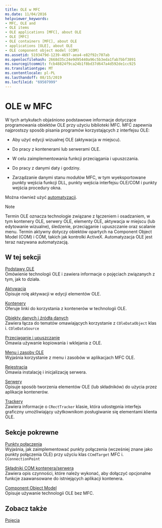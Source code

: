 ```yaml
---
title: OLE w MFC
ms.date: 11/04/2016
helpviewer_keywords:
- MFC, OLE and
- OLE items
- OLE applications [MFC], about OLE
- OLE [MFC]
- OLE containers [MFC], about OLE
- applications [OLE], about OLE
- OLE component object model (COM)
ms.assetid: 5193479d-1239-4697-aea4-e82f92c707ab
ms.openlocfilehash: 2668d35c24e9d95440a96c5b3eda1fab7bbf3891
ms.sourcegitcommit: fcb48824f9ca24b1f8bd37d647a4d592de1cc925
ms.translationtype: MT
ms.contentlocale: pl-PL
ms.lasthandoff: 08/15/2019
ms.locfileid: "69507999"
---
```

# <a name="ole-in-mfc"></a>OLE w MFC

W tych artykułach objaśniono podstawowe informacje dotyczące programowania obiektów OLE przy użyciu biblioteki MFC. MFC zapewnia najprostszy sposób pisania programów korzystających z interfejsu OLE:

- Aby użyć edycji wizualnej OLE (aktywacja w miejscu).

- Do pracy z kontenerami lub serwerami OLE.

- W celu zaimplementowania funkcji przeciągania i upuszczania.

- Do pracy z danymi daty i godziny.

- Zarządzanie danymi stanu modułów MFC, w tym wyeksportowane punkty wejścia funkcji DLL, punkty wejścia interfejsu OLE/COM i punkty wejścia procedury okna.

Można również użyć [automatyzacji](../mfc/automation.md).

> [!NOTE]
>  Termin OLE oznacza technologie związane z łączeniem i osadzaniem, w tym kontenery OLE, serwery OLE, elementy OLE, aktywacja w miejscu (lub edytowanie wizualne), śledzenie, przeciąganie i upuszczanie oraz scalanie menu. Termin aktywny dotyczy obiektów opartych na Component Object Model (COM) i COM, takich jak kontrolki ActiveX. Automatyzacja OLE jest teraz nazywana automatyzacją.

## <a name="in-this-section"></a>W tej sekcji

[Podstawy OLE](../mfc/ole-background.md)<br/>
Omówienie technologii OLE i zawiera informacje o pojęciach związanych z tym, jak to działa.

[Aktywacja](../mfc/activation-cpp.md)<br/>
Opisuje rolę aktywacji w edycji elementów OLE.

[Kontenery](../mfc/containers.md)<br/>
Oferuje linki do korzystania z kontenerów w technologii OLE.

[Obiekty danych i źródła danych](../mfc/data-objects-and-data-sources-ole.md)<br/>
Zawiera łącza do tematów omawiających korzystanie z `COleDataObject` klas i. `COleDataSource`

[Przeciąganie i upuszczanie](../mfc/drag-and-drop-ole.md)<br/>
Omawia używanie kopiowania i wklejania z OLE.

[Menu i zasoby OLE](../mfc/menus-and-resources-ole.md)<br/>
Wyjaśnia korzystanie z menu i zasobów w aplikacjach MFC OLE.

[Rejestracja](../mfc/registration.md)<br/>
Omawia instalację i inicjalizację serwera.

[Serwery](../mfc/servers.md)<br/>
Opisuje sposób tworzenia elementów OLE (lub składników) do użycia przez aplikacje kontenerów.

[Trackery](../mfc/trackers.md)<br/>
Zawiera informacje o `CRectTracker` klasie, która udostępnia interfejs graficzny umożliwiający użytkownikom posługiwanie się elementami klienta OLE.

## <a name="related-sections"></a>Sekcje pokrewne

[Punkty połączenia](../mfc/connection-points.md)<br/>
Wyjaśnia, jak zaimplementować punkty połączenia (wcześniej znane jako punkty połączenia OLE) przy użyciu klas `CCmdTarget` MFC i. `CConnectionPoint`

[Składniki COM kontenera/serwera](../mfc/containers-advanced-features.md)<br/>
Zawiera opis czynności, które należy wykonać, aby dołączyć opcjonalne funkcje zaawansowane do istniejących aplikacji kontenera.

[Component Object Model](/windows/win32/com/the-component-object-model)<br/>
Opisuje używanie technologii OLE bez MFC.

## <a name="see-also"></a>Zobacz także

[Pojęcia](../mfc/mfc-concepts.md)
